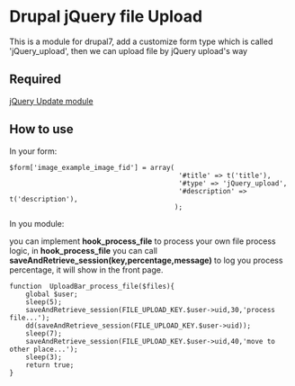 # Drupal jQuery file Upload
This is a module for drupal7, add a customize form type which is called 'jQuery_upload', then we can upload file by jQuery upload's way

## Required
[jQuery Update module](https://www.drupal.org/project/jquery_update)


## How to use
In your form:
```
$form['image_example_image_fid'] = array(
                                          '#title' => t('title'),
                                          '#type' => 'jQuery_upload',
                                          '#description' => t('description'),
                                         );
```
In you module:

you can implement **hook_process_file** to process your own file process logic, in **hook_process_file** 
you can call **saveAndRetrieve_session(key,percentage,message)** to log you process percentage, 
it will show in the front page.
```
function  UploadBar_process_file($files){
    global $user;
    sleep(5);
    saveAndRetrieve_session(FILE_UPLOAD_KEY.$user->uid,30,'process file...');
    dd(saveAndRetrieve_session(FILE_UPLOAD_KEY.$user->uid));
    sleep(7);
    saveAndRetrieve_session(FILE_UPLOAD_KEY.$user->uid,40,'move to other place...');
    sleep(3);
    return true;
}
```
